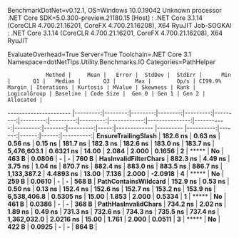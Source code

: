 
BenchmarkDotNet=v0.12.1, OS=Windows 10.0.19042
Unknown processor
.NET Core SDK=5.0.300-preview.21180.15
  [Host]     : .NET Core 3.1.14 (CoreCLR 4.700.21.16201, CoreFX 4.700.21.16208), X64 RyuJIT
  Job-SOGKAI : .NET Core 3.1.14 (CoreCLR 4.700.21.16201, CoreFX 4.700.21.16208), X64 RyuJIT

EvaluateOverhead=True  Server=True  Toolchain=.NET Core 3.1  
Namespace=dotNetTips.Utility.Benchmarks.IO  Categories=PathHelper  

                Method |     Mean |   Error |  StdDev |  StdErr |      Min |       Q1 |   Median |       Q3 |      Max |        Op/s | CI99.9% Margin | Iterations | Kurtosis | MValue | Skewness | Rank | LogicalGroup | Baseline | Code Size |  Gen 0 | Gen 1 | Gen 2 | Allocated |
---------------------- |---------:|--------:|--------:|--------:|---------:|---------:|---------:|---------:|---------:|------------:|---------------:|-----------:|---------:|-------:|---------:|-----:|------------- |--------- |----------:|-------:|------:|------:|----------:|
   **EnsureTrailingSlash** | **182.6 ns** | **0.63 ns** | **0.56 ns** | **0.15 ns** | **181.7 ns** | **182.3 ns** | **182.6 ns** | **183.0 ns** | **183.7 ns** | **5,476,603.1** |      **0.6321 ns** |      **14.00** |    **2.084** |  **2.000** |   **0.1656** |    **2** |            ***** |       **No** |     **463 B** | **0.0806** |     **-** |     **-** |     **760 B** |
 **HasInvalidFilterChars** | **882.3 ns** | **4.49 ns** | **3.75 ns** | **1.04 ns** | **870.7 ns** | **882.4 ns** | **883.0 ns** | **883.5 ns** | **886.7 ns** | **1,133,387.2** |      **4.4893 ns** |      **13.00** |    **7.136** |  **2.000** |  **-2.0918** |    **4** |            ***** |       **No** |     **259 B** | **0.0610** |     **-** |     **-** |     **568 B** |
  **PathContainsWildcard** | **152.9 ns** | **0.53 ns** | **0.50 ns** | **0.13 ns** | **152.4 ns** | **152.6 ns** | **152.7 ns** | **153.2 ns** | **153.9 ns** | **6,538,406.8** |      **0.5305 ns** |      **15.00** |    **1.853** |  **2.000** |   **0.5334** |    **1** |            ***** |       **No** |     **461 B** | **0.0386** |     **-** |     **-** |     **368 B** |
   **PathHasInvalidChars** | **734.2 ns** | **2.02 ns** | **1.89 ns** | **0.49 ns** | **731.3 ns** | **732.6 ns** | **734.3 ns** | **735.5 ns** | **737.4 ns** | **1,362,032.0** |      **2.0216 ns** |      **15.00** |    **1.761** |  **2.000** |   **0.0511** |    **3** |            ***** |       **No** |     **422 B** | **0.0925** |     **-** |     **-** |     **864 B** |
